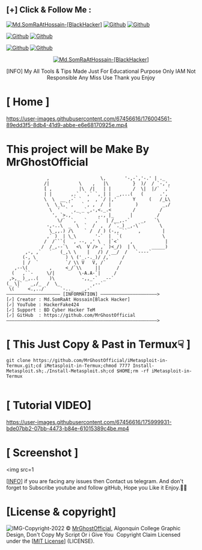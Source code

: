 ## [+] Click & Follow Me :
<a href="https://www.google.com.bd/maps/place/Bangladesh"><img title="Md.SomRaAtHossain-[BlackHacker]" src="https://img.shields.io/badge/MADE%20IN-BANGLADESH-green?colorA=%23ff0000&colorB=%23017e40&style=for-the-badge&logo=map"></a>
[![Github](https://img.shields.io/badge/Gitlab-MrGhostOfficial-green?style=for-the-badge&logo=gitlab)](https://gitlab.com/MrGhostOfficial)</a>
[![Github](https://img.shields.io/badge/Chat-TelegramGroup-blue?style=for-the-badge&logo=telegram)](https://t.me/MrGhostOfficial)</a>
</p>

[![Github](https://img.shields.io/badge/Facebook-Md.SomraatHossain-blue?style=flat-square&logo=facebook)](https://fb.com/)</a>
[![Github](https://img.shields.io/badge/YOUTUBE-HackerFake424-red?style=flat-square&logo=youtube)](https://m.youtube.com/channel/UCcbARx60Wegse0sLxpZbWRQ)</a>
</p>

[![Github](https://img.shields.io/badge/Twitter-Md.SomraatHossain-red?style=for-the-badge&logo=twitter)](https://www.twitter.com/)</a>
[![Github](https://img.shields.io/badge/Instagram-Md.Somraat.Hossain-red?style=for-the-badge&logo=instagram)](https://www.instagram.com/)</a>
</p>

<p align="center">
<a href="https://user-images.githubusercontent.com/66360838/86471289-ef71a780-bd5e-11ea-837f-c372257050d9.jpg"><img title="Md.SomRaAtHossain-[BlackHacker]" src="https://img.shields.io/badge/Md.SomRaAt%20Hossain-[BlackHacker]-green?colorA=6f1111&colorB=0f1111&style=for-the-badge&logo=hacker"></a>
<p align="center">
      [INFO] My All Tools & Tips Made Just For Educational Purpose Only IAM Not Responsible Any Miss Use Thank you Enjoy
</p>

# [ Home ]

https://user-images.githubusercontent.com/67456616/176004561-89edd3f5-8db4-41d9-abbe-e6e68170925e.mp4

# This project will be Make By MrGhostOfficial

```                                             ,--,  ,.-.
               ,                   \,       '-,-`,'-.' | ._
              /|           \    ,   |\         }  )/  / `-,',
              [ ,          |\  /|   | |        /  \|  |/`  ,`
              | |       ,.`  `,` `, | |  _,...(   (      .',
              \  \  __ ,-` `  ,  , `/ |,'      Y     (   /_L\
               \  \_\,``,   ` , ,  /  |         )         _,/
                \  '  `  ,_ _`_,-,<._.<        /         /
                 ', `>.,`  `  `   ,., |_      |         /
                   \/`  `,   `   ,`  | /__,.-`    _,   `\
               -,-..\  _  \  `  /  ,  / `._) _,-\`       \
                \_,,.) /\    ` /  / ) (-,, ``    ,        |
               ,` )  | \_\       '-`  |  `(               \
              /  /```(   , --, ,' \   |`<`    ,            |
             /  /_,--`\   <\  V /> ,` )<_/)  | \      _____)
       ,-, ,`   `   (_,\ \    |   /) / __/  /   `----`
      (-, \           ) \ ('_.-._)/ /,`    /
      | /  `          `/ \\ V   V, /`     /
   ,--\(        ,     <_/`\\     ||      /
  (   ,``-     \/|         \-A.A-`|     /
 ,>,_ )_,..(    )\          -,,_-`  _--`
(_ \|`   _,/_  /  \_            ,--`
 \( `   <.,../`     `-.._   _,-`
———————————————————— [INFORMATION] —————————————————————>
[✓] Creator : Md.SomRaAt Hossain[Black Hacker]
[✓] YouTube : HackerFake424
[✓] Support : BD Cyber Hacker TeM
[✓] GitHub  : https://github.com/MrGhostOfficial
————————————————————————————————————————————————————————>
```

# [ This Just Copy & Past in Termux☟ ]
```
git clone https://github.com/MrGhostOfficial/iMetasploit-in-Termux.git;cd iMetasploit-in-Termux;chmod 7777 Install-Metasploit.sh;./Install-Metasploit.sh;cd $HOME;rm -rf iMetasploit-in-Termux


```
# [ Tutorial VIDEO]

https://user-images.githubusercontent.com/67456616/175999931-bde07bb2-07bb-4473-b84e-61015389c4be.mp4

# [ Screenshot ]

<img src=1

[[INFO](https://github.com/)] if you are facing any issues then Contact us telegram. And don't forget to Subscribe youtube and follow gitHub, Hope you Like it Enjoy.🥀👻

# [License & copyright]
![IMG-Copyright-2022](https://user-images.githubusercontent.com/100804256/159150378-bbc08edd-55ab-4e36-9fb6-497df25403e6.jpg)
© [MrGhostOfficial](https://github.com/MrGhostOfficial), Algonquin College Graphic Design, Don't Copy My Script Or i Give You  Copyright Claim
Licensed under the [[MIT License](https://github.com/MrGhostOfficial/Metasploit-PLD/blob/main/LICENSE)] (LICENSE).
